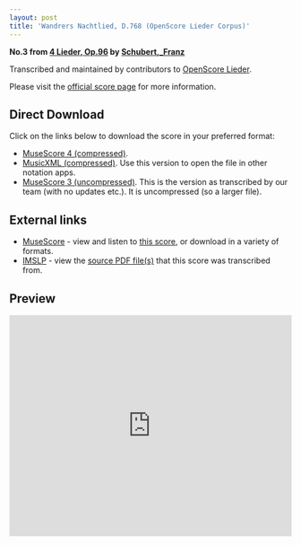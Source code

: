 ```yaml
---
layout: post
title: 'Wandrers Nachtlied, D.768 (OpenScore Lieder Corpus)'
---
```


__No.3 from [4 Lieder, Op.96](https://fourscoreandmore.org/openscore/lieder/Schubert%2C_Franz/4_Lieder%2C_Op.96/) by [Schubert,_Franz](https://fourscoreandmore.org/openscore/lieder/Schubert%2C_Franz)__

Transcribed and maintained by contributors to [OpenScore Lieder].

Please visit the [official score page] for more information.

[official score page]: https://musescore.com/openscore-lieder-corpus/scores/6486443
[OpenScore Lieder]: https://musescore.com/openscore-lieder-corpus

## Direct Download

Click on the links below to download the score in your preferred format:
- [MuseScore 4 (compressed)](https://fourscoreandmore.org/openscore/lieder/Schubert%2C_Franz/4_Lieder%2C_Op.96/3_Wandrers_Nachtlied%2C_D.768.mscz).
- [MusicXML (compressed)](https://fourscoreandmore.org/openscore/lieder/Schubert%2C_Franz/4_Lieder%2C_Op.96/3_Wandrers_Nachtlied%2C_D.768.mxl). Use this version to open the file in other notation apps.
- [MuseScore 3 (uncompressed)](https://raw.githubusercontent.com/OpenScore/Lieder/refs/heads/main/scores/Schubert%2C_Franz/4_Lieder%2C_Op.96/3_Wandrers_Nachtlied%2C_D.768/lc6486443.mscx). This is the version as transcribed by our team (with no updates etc.). It is uncompressed (so a larger file).

## External links

- [MuseScore] - view and listen to [this score][MuseScore], or download in a variety of formats.
- [IMSLP] - view the [source PDF file(s)][IMSLP] that this score was transcribed from.

[MuseScore]: https://musescore.com/score/6486443
[IMSLP]: https://imslp.org/wiki/Special:ReverseLookup/16364

## Preview

<iframe width="100%" height="394" src="https://musescore.com/openscore-lieder-corpus/scores/6486443/embed" frameborder="0" allowfullscreen allow="autoplay; fullscreen"></iframe>
